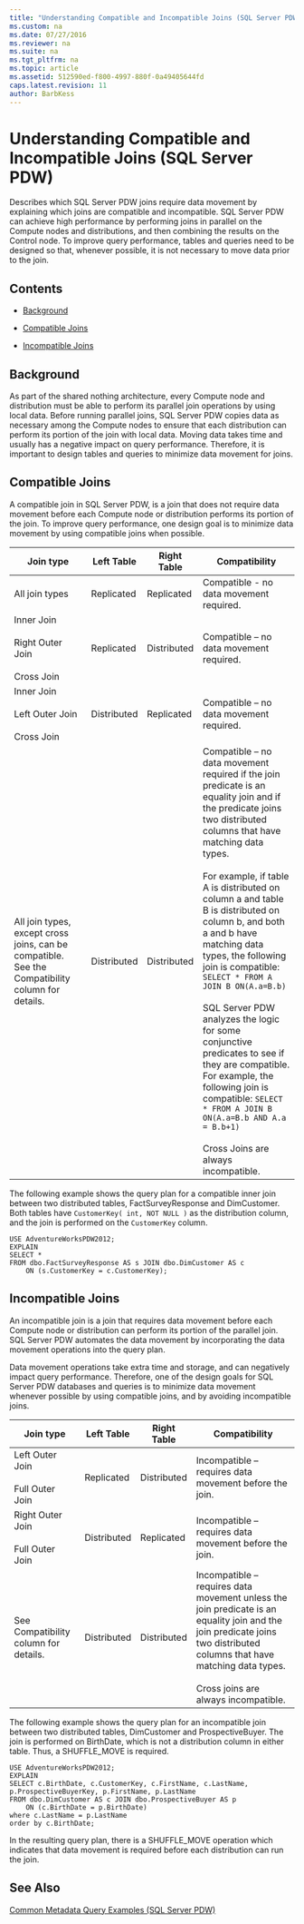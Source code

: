 ```yaml
---
title: "Understanding Compatible and Incompatible Joins (SQL Server PDW)"
ms.custom: na
ms.date: 07/27/2016
ms.reviewer: na
ms.suite: na
ms.tgt_pltfrm: na
ms.topic: article
ms.assetid: 512590ed-f800-4997-880f-0a49405644fd
caps.latest.revision: 11
author: BarbKess
---
```

# Understanding Compatible and Incompatible Joins (SQL Server PDW)
Describes which SQL Server PDW joins require data movement by explaining which joins are compatible and incompatible. SQL Server PDW can achieve high performance by performing joins in parallel on the Compute nodes and distributions, and then combining the results on the Control node. To improve query performance, tables and queries need to be designed so that, whenever possible, it is not necessary to move data prior to the join.  
  
## Contents  
  
-   [Background](#Background)  
  
-   [Compatible Joins](#CompatibleJoins)  
  
-   [Incompatible Joins](#IncompatibleJoins)  
  
## <a name="Background"></a>Background  
As part of the shared nothing architecture, every Compute node and distribution must be able to perform its parallel join operations by using local data. Before running parallel joins, SQL Server PDW copies data as necessary among the Compute nodes to ensure that each distribution can perform its portion of the join with local data. Moving data takes time and usually has a negative impact on query performance. Therefore, it is important to design tables and queries to minimize data movement for joins.  
  
## <a name="CompatibleJoins"></a>Compatible Joins  
A compatible join in SQL Server PDW, is a join that does not require data movement before each Compute node or distribution performs its portion of the join. To improve query performance, one design goal is to minimize data movement by using compatible joins when possible.  
  
|Join type|Left Table|Right Table|Compatibility|  
|-------------|--------------|---------------|-----------------|  
|All join types|Replicated|Replicated|Compatible - no data movement required.|  
|Inner Join<br /><br />Right Outer Join<br /><br />Cross Join|Replicated|Distributed|Compatible – no data movement required.|  
|Inner Join<br /><br />Left Outer Join<br /><br />Cross Join|Distributed|Replicated|Compatible – no data movement required.|  
|All join types, except cross joins, can be compatible. See the Compatibility column for details.|Distributed|Distributed|Compatible – no data movement required if the join predicate is an equality join and if the predicate joins two distributed columns that have matching data types.<br /><br />For example, if table A is distributed on column a and table B is distributed on column b, and both a and b have matching data types, the following join is compatible: `SELECT * FROM A JOIN B ON(A.a=B.b)`<br /><br />SQL Server PDW analyzes the logic for some conjunctive predicates to see if they are compatible. For example, the following join is compatible: `SELECT * FROM A JOIN B ON(A.a=B.b AND A.a = B.b+1)`<br /><br />Cross Joins are always incompatible.|  
  
The following example shows the query plan for a compatible inner join between two distributed tables, FactSurveyResponse and DimCustomer. Both tables have `CustomerKey( int, NOT NULL )` as the distribution column, and the join is performed on the `CustomerKey` column.  
  
```  
USE AdventureWorksPDW2012;  
EXPLAIN  
SELECT *  
FROM dbo.FactSurveyResponse AS s JOIN dbo.DimCustomer AS c  
    ON (s.CustomerKey = c.CustomerKey);  
```  
  
## <a name="IncompatibleJoins"></a>Incompatible Joins  
An incompatible join is a join that requires data movement before each Compute node or distribution can perform its portion of the parallel join. SQL Server PDW automates the data movement by incorporating the data movement operations into the query plan.  
  
Data movement operations take extra time and storage, and can negatively impact query performance. Therefore, one of the design goals for SQL Server PDW databases and queries is to minimize data movement whenever possible by using compatible joins, and by avoiding incompatible joins.  
  
|Join type|Left Table|Right Table|Compatibility|  
|-------------|--------------|---------------|-----------------|  
|Left Outer Join<br /><br />Full Outer Join|Replicated|Distributed|Incompatible – requires data movement before the join.|  
|Right Outer Join<br /><br />Full Outer Join|Distributed|Replicated|Incompatible – requires data movement before the join.|  
|See Compatibility column for details.|Distributed|Distributed|Incompatible – requires data movement unless the join predicate is an equality join and the join predicate joins two distributed columns that have matching data types.<br /><br />Cross joins are always incompatible.|  
  
The following example shows the query plan for an incompatible join between two distributed tables, DimCustomer and ProspectiveBuyer. The join is performed on BirthDate, which is not a distribution column in either table. Thus, a SHUFFLE_MOVE is required.  
  
```  
USE AdventureWorksPDW2012;  
EXPLAIN  
SELECT c.BirthDate, c.CustomerKey, c.FirstName, c.LastName, p.ProspectiveBuyerKey, p.FirstName, p.LastName  
FROM dbo.DimCustomer AS c JOIN dbo.ProspectiveBuyer AS p  
    ON (c.BirthDate = p.BirthDate)  
where c.LastName = p.LastName  
order by c.BirthDate;  
```  
  
In the resulting query plan, there is a SHUFFLE_MOVE operation which indicates that data movement is required before each distribution can run the join.  
  
## See Also  
[Common Metadata Query Examples &#40;SQL Server PDW&#41;](../sqlpdw/common-metadata-query-examples-sql-server-pdw.md)  
  
